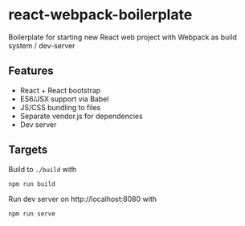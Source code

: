 # react-webpack-boilerplate

Boilerplate for starting new React web project with Webpack as build system / dev-server

## Features

- React + React bootstrap
- ES6/JSX support via Babel
- JS/CSS bundling to files
- Separate vendor.js for dependencies
- Dev server

## Targets

Build to `./build` with

```
npm run build
```

Run dev server on http://localhost:8080 with

```
npm run serve
```
